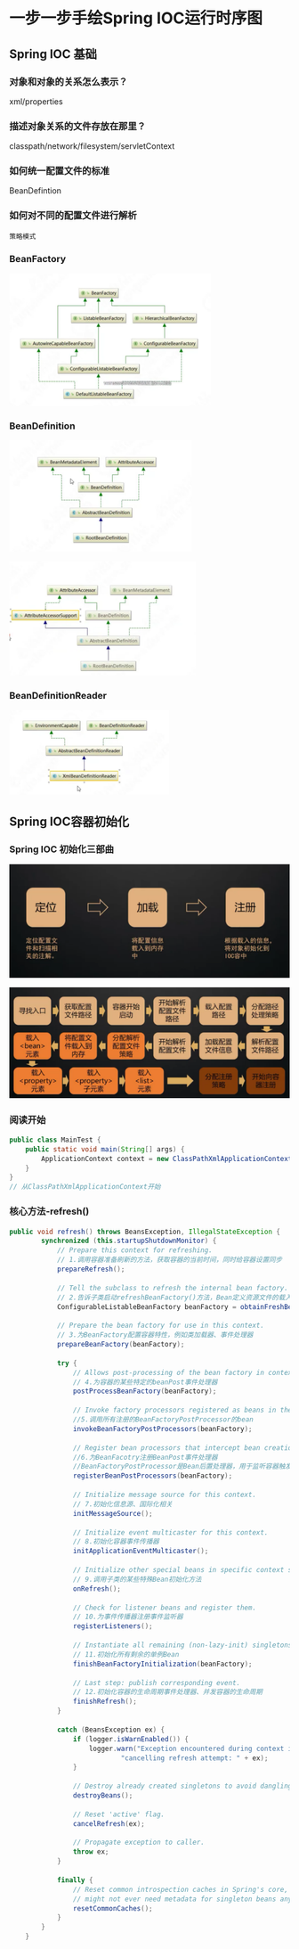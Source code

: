 # 一步一步手绘Spring IOC运行时序图

## Spring IOC 基础

### 对象和对象的关系怎么表示？

xml/properties

### 描述对象关系的文件存放在那里？

classpath/network/filesystem/servletContext

### 如何统一配置文件的标准

BeanDefintion

### 如何对不同的配置文件进行解析

`策略模式`

### BeanFactory

![image-20211121165320352](./pic/1637484819.jpg)

### BeanDefinition

![1637485071](./pic/1637485071.jpg)

![1637485183](./pic/1637485183.jpg)

### BeanDefinitionReader

![1637485291](./pic/1637485291.jpg)

## Spring IOC容器初始化

### Spring IOC 初始化三部曲

![1637485443(1)](./pic/1637485443(1).jpg)

![1637485587(1)](./pic/1637485587(1).jpg)

### 阅读开始

```java
public class MainTest {
    public static void main(String[] args) {
        ApplicationContext context = new ClassPathXmlApplicationContext("application.xml");
    }
}
// 从ClassPathXmlApplicationContext开始
```

### 核心方法-refresh()

```java
public void refresh() throws BeansException, IllegalStateException {
		synchronized (this.startupShutdownMonitor) {
			// Prepare this context for refreshing.
            // 1.调用容器准备刷新的方法，获取容器的当前时间，同时给容器设置同步
			prepareRefresh();

			// Tell the subclass to refresh the internal bean factory.
            // 2.告诉子类启动refreshBeanFactory()方法，Bean定义资源文件的载入从子类的refreshBeanFactory方法启动。
			ConfigurableListableBeanFactory beanFactory = obtainFreshBeanFactory();

			// Prepare the bean factory for use in this context.
            // 3.为BeanFactory配置容器特性，例如类加载器、事件处理器
			prepareBeanFactory(beanFactory);

			try {
				// Allows post-processing of the bean factory in context subclasses.
                // 4.为容器的某些特定的beanPost事件处理器
				postProcessBeanFactory(beanFactory);

				// Invoke factory processors registered as beans in the context.
                //5.调用所有注册的BeanFactoryPostProcessor的bean
				invokeBeanFactoryPostProcessors(beanFactory);

				// Register bean processors that intercept bean creation.
                //6.为BeanFacotry注册BeanPost事件处理器
                //BeanFactoryPostProcessor是Bean后置处理器，用于监听容器触发的事件
				registerBeanPostProcessors(beanFactory);

				// Initialize message source for this context.
                // 7.初始化信息源、国际化相关
				initMessageSource();

				// Initialize event multicaster for this context.
                // 8.初始化容器事件传播器
				initApplicationEventMulticaster();

				// Initialize other special beans in specific context subclasses.
                // 9.调用子类的某些特殊Bean初始化方法
				onRefresh();

				// Check for listener beans and register them.
                // 10.为事件传播器注册事件监听器
				registerListeners();

				// Instantiate all remaining (non-lazy-init) singletons.
                // 11.初始化所有剩余的单例Bean
				finishBeanFactoryInitialization(beanFactory);

				// Last step: publish corresponding event.
                // 12.初始化容器的生命周期事件处理器、并发容器的生命周期
				finishRefresh();
			}

			catch (BeansException ex) {
				if (logger.isWarnEnabled()) {
					logger.warn("Exception encountered during context initialization - " +
							"cancelling refresh attempt: " + ex);
				}

				// Destroy already created singletons to avoid dangling resources.
				destroyBeans();

				// Reset 'active' flag.
				cancelRefresh(ex);

				// Propagate exception to caller.
				throw ex;
			}

			finally {
				// Reset common introspection caches in Spring's core, since we
				// might not ever need metadata for singleton beans anymore...
				resetCommonCaches();
			}
		}
	}
```



